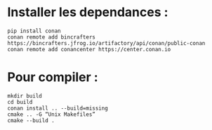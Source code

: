 # Installer les dependances :

```
pip install conan
conan remote add bincrafters https://bincrafters.jfrog.io/artifactory/api/conan/public-conan
conan remote add conancenter https://center.conan.io
```

# Pour compiler :

```
mkdir build
cd build
conan install .. --build=missing
cmake .. -G “Unix Makefiles”
cmake --build .
```
